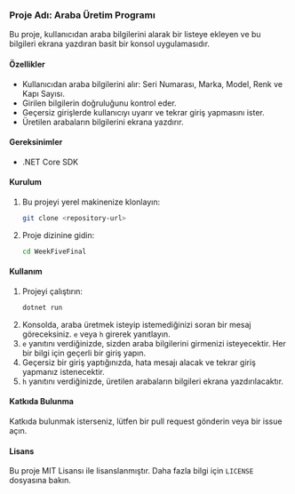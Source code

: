 ### Proje Adı: Araba Üretim Programı

Bu proje, kullanıcıdan araba bilgilerini alarak bir listeye ekleyen ve bu bilgileri ekrana yazdıran basit bir konsol uygulamasıdır.

#### Özellikler
- Kullanıcıdan araba bilgilerini alır: Seri Numarası, Marka, Model, Renk ve Kapı Sayısı.
- Girilen bilgilerin doğruluğunu kontrol eder.
- Geçersiz girişlerde kullanıcıyı uyarır ve tekrar giriş yapmasını ister.
- Üretilen arabaların bilgilerini ekrana yazdırır.

#### Gereksinimler
- .NET Core SDK

#### Kurulum
1. Bu projeyi yerel makinenize klonlayın:
    ```sh
    git clone <repository-url>
    ```
2. Proje dizinine gidin:
    ```sh
    cd WeekFiveFinal
    ```

#### Kullanım
1. Projeyi çalıştırın:
    ```sh
    dotnet run
    ```
2. Konsolda, araba üretmek isteyip istemediğinizi soran bir mesaj göreceksiniz. `e` veya `h` girerek yanıtlayın.
3. `e` yanıtını verdiğinizde, sizden araba bilgilerini girmenizi isteyecektir. Her bir bilgi için geçerli bir giriş yapın.
4. Geçersiz bir giriş yaptığınızda, hata mesajı alacak ve tekrar giriş yapmanız istenecektir.
5. `h` yanıtını verdiğinizde, üretilen arabaların bilgileri ekrana yazdırılacaktır.

#### Katkıda Bulunma
Katkıda bulunmak isterseniz, lütfen bir pull request gönderin veya bir issue açın.

#### Lisans
Bu proje MIT Lisansı ile lisanslanmıştır. Daha fazla bilgi için `LICENSE` dosyasına bakın.